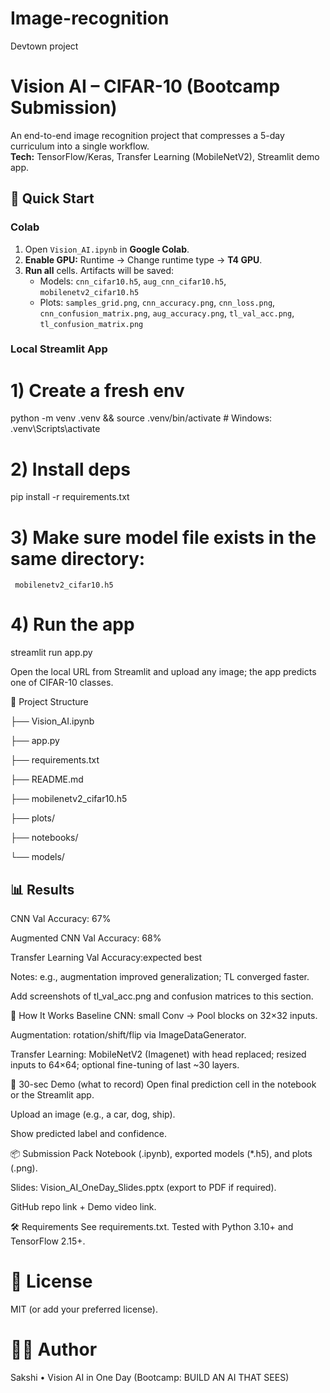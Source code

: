 # Image-recognition
Devtown project
# Vision AI  – CIFAR-10 (Bootcamp Submission)

An end-to-end image recognition project that compresses a 5-day curriculum into a single workflow.  
**Tech:** TensorFlow/Keras, Transfer Learning (MobileNetV2), Streamlit demo app.

## 🚀 Quick Start

### Colab 
1. Open `Vision_AI.ipynb` in **Google Colab**.
2. **Enable GPU:** Runtime → Change runtime type → **T4 GPU**.
3. **Run all** cells. Artifacts will be saved:
   - Models: `cnn_cifar10.h5`, `aug_cnn_cifar10.h5`, `mobilenetv2_cifar10.h5`
   - Plots: `samples_grid.png`, `cnn_accuracy.png`, `cnn_loss.png`, `cnn_confusion_matrix.png`, `aug_accuracy.png`, `tl_val_acc.png`, `tl_confusion_matrix.png`

### Local Streamlit App

# 1) Create a fresh env 
python -m venv .venv && source .venv/bin/activate   # Windows: .venv\\Scripts\\activate

# 2) Install deps
pip install -r requirements.txt

# 3) Make sure model file exists in the same directory:
     mobilenetv2_cifar10.h5  

# 4) Run the app

streamlit run app.py

Open the local URL from Streamlit and upload any image; the app predicts one of CIFAR-10 classes.

🧪 Project Structure

├── Vision_AI.ipynb

├── app.py    

├── requirements.txt

├── README.md         

├── mobilenetv2_cifar10.h5   

├── plots/  

├── notebooks/

└── models/ 


## 📊 Results 

CNN Val Accuracy: 67%

Augmented CNN Val Accuracy: 68%

Transfer Learning Val Accuracy:expected best

Notes: e.g., augmentation improved generalization; TL converged faster.

Add screenshots of tl_val_acc.png and confusion matrices to this section.

🧩 How It Works
Baseline CNN: small Conv → Pool blocks on 32×32 inputs.

Augmentation: rotation/shift/flip via ImageDataGenerator.

Transfer Learning: MobileNetV2 (Imagenet) with head replaced; resized inputs to 64×64; optional fine-tuning of last ~30 layers.

🎥 30-sec Demo (what to record)
Open final prediction cell in the notebook or the Streamlit app.

Upload an image (e.g., a car, dog, ship).

Show predicted label and confidence.

📦 Submission Pack
Notebook (.ipynb), exported models (*.h5), and plots (.png).

Slides: Vision_AI_OneDay_Slides.pptx (export to PDF if required).

GitHub repo link + Demo video link.

🛠 Requirements
See requirements.txt. Tested with Python 3.10+ and TensorFlow 2.15+.

# 📄 License
MIT (or add your preferred license).

# 👩‍💻 Author
Sakshi • Vision AI in One Day (Bootcamp: BUILD AN AI THAT SEES)

